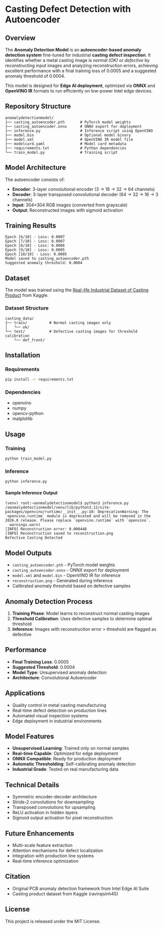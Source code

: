 # Casting Defect Detection with Autoencoder

## Overview

The **Anomaly Detection Model** is an **autoencoder-based anomaly detection system** fine-tuned for industrial **casting defect inspection**. It identifies whether a metal casting image is *normal (OK)* or *defective* by reconstructing input images and analyzing reconstruction errors, achieving excellent performance with a final training loss of 0.0005 and a suggested anomaly threshold of 0.0004.

This model is designed for **Edge AI deployment**, optimized via **ONNX** and **OpenVINO IR** formats to run efficiently on low-power Intel edge devices.

## Repository Structure

```
anomalydetectionmodel/
├── casting_autoencoder.pth       # PyTorch model weights
├── casting_autoencoder.onnx      # ONNX export for deployment
├── inference.py                  # Inference script using OpenVINO
├── model.bin                     # Optional model binary
├── model.xml                     # OpenVINO IR model file
├── modelcard.yaml                # Model card metadata
├── requirements.txt              # Python dependencies
└── train_model.py                # Training script

```

## Model Architecture

The autoencoder consists of:

* **Encoder**: 3-layer convolutional encoder (3 → 16 → 32 → 64 channels)
* **Decoder**: 3-layer transposed convolutional decoder (64 → 32 → 16 → 3 channels)
* **Input**: 304×304 RGB images (converted from grayscale)
* **Output**: Reconstructed images with sigmoid activation

## Training Results

```
Epoch [6/10] - Loss: 0.0007
Epoch [7/10] - Loss: 0.0007
Epoch [8/10] - Loss: 0.0006
Epoch [9/10] - Loss: 0.0005
Epoch [10/10] - Loss: 0.0005
Model saved to casting_autoencoder.pth
Suggested anomaly threshold: 0.0004
```

## Dataset

The model was trained using the [Real-life Industrial Dataset of Casting Product](https://www.kaggle.com/datasets/ravirajsinh45/real-life-industrial-dataset-of-casting-product) from Kaggle.

### Dataset Structure

```
casting_data/
├── train/          # Normal casting images only
│   └── ok/
└── test/           # Defective casting images for threshold calibration
    └── def_front/
```

## Installation

### Requirements

```bash
pip install -r requirements.txt
```

### Dependencies

* openvino
* numpy
* opencv-python
* matplotlib

## Usage

### Training

```bash
python train_model.py
```

### Inference

```bash
python inference.py
```

#### Sample Inference Output

```
(venv) root:~aonmalydetectionmodel$ python3 inference.py
/aonmalydetectionmodel/venv/lib/python3.12/site-packages/openvino/runtime/__init__.py:10: DeprecationWarning: The `openvino.runtime` module is deprecated and will be removed in the 2026.0 release. Please replace `openvino.runtime` with `openvino`.
  warnings.warn(
[INFO] Reconstruction error: 0.000448
[INFO] Reconstruction saved to reconstruction.png
Defective Casting Detected 
```

## Model Outputs

* `casting_autoencoder.pth` - PyTorch model weights
* `casting_autoencoder.onnx` - ONNX export for deployment
* `model.xml` and `model.bin` - OpenVINO IR for inference
* `reconstruction.png` - Generated during inference
* Calibrated anomaly threshold based on defective samples

## Anomaly Detection Process

1. **Training Phase**: Model learns to reconstruct normal casting images
2. **Threshold Calibration**: Uses defective samples to determine optimal threshold
3. **Inference**: Images with reconstruction error > threshold are flagged as defective

## Performance

* **Final Training Loss**: 0.0005
* **Suggested Threshold**: 0.0004
* **Model Type**: Unsupervised anomaly detection
* **Architecture**: Convolutional Autoencoder

## Applications

* Quality control in metal casting manufacturing
* Real-time defect detection on production lines
* Automated visual inspection systems
* Edge deployment in industrial environments

## Model Features

* **Unsupervised Learning**: Trained only on normal samples
* **Real-time Capable**: Optimized for edge deployment
* **ONNX Compatible**: Ready for production deployment
* **Automatic Thresholding**: Self-calibrating anomaly detection
* **Industrial Grade**: Tested on real manufacturing data

## Technical Details

* Symmetric encoder-decoder architecture
* Stride-2 convolutions for downsampling
* Transposed convolutions for upsampling
* ReLU activation in hidden layers
* Sigmoid output activation for pixel reconstruction

## Future Enhancements

* Multi-scale feature extraction
* Attention mechanisms for defect localization
* Integration with production line systems
* Real-time inference optimization

## Citation

* Original PCB anomaly detection framework from Intel Edge AI Suite
* Casting product dataset from Kaggle (ravirajsinh45)

## License

This project is released under the MIT License.
